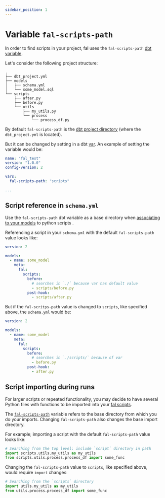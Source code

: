 ```yaml
---
sidebar_position: 1
---
```


# Variable `fal-scripts-path`

In order to find scripts in your project, fal uses the `fal-scripts-path` [dbt variable](https://docs.getdbt.com/docs/building-a-dbt-project/building-models/using-variables#defining-variables-in-dbt_projectyml).

Let's consider the following project structure:
```
.
├── dbt_project.yml
├── models
│   ├── schema.yml
│   └── some_model.sql
└── scripts
    ├── after.py
    ├── before.py
    └── utils
        ├── my_utils.py
        └── process
            └── process_df.py
```

By default `fal-scripts-path` is the [dbt project directory](https://docs.getdbt.com/reference/dbt_project.yml) (where the `dbt_project.yml` is located).

But it can be changed by setting in a dbt [var](https://docs.getdbt.com/docs/building-a-dbt-project/building-models/using-variables#defining-variables-in-dbt_projectyml). An example of setting the variable would be:
```yaml
name: "fal_test"
version: "1.0.0"
config-version: 2

vars:
  fal-scripts-path: "scripts"

...
```

## Script reference in `schema.yml`

Use the `fal-scripts-path` dbt variable as a base directory when [associating to your models](../Docs/fal-cli/model-scripts.md) to python scripts .

Referencing a script in your `schema.yml` with the default `fal-scripts-path` value looks like:
```yaml
version: 2

models:
  - name: some_model
    meta:
      fal:
        scripts:
          before:
            # searches in `./` because var has default value
            - scripts/before.py
          post-hook:
            - scripts/after.py
```

But if the `fal-scritps-path` value is changed to `scripts`, like specified above, the `schema.yml` would be:
```yaml
version: 2

models:
  - name: some_model
    meta:
      fal:
        scripts:
          before:
            # searches in `./scripts/` because of var
            - before.py
          post-hook:
            - after.py
```


## Script importing during runs

For larger scripts or repeated functionality, you may decide to have several Python files with functions to be imported into your [fal scripts](../Docs/fal-cli/model-scripts.md).

The [`fal-scripts-path`](#script-path-for-in-a-dbt-project) variable refers to the base directory from which you do your imports. Changing `fal-scripts-path` also changes the base import directory.

For example; importing a script with the default `fal-scripts-path` value looks like:
```py
# Searching from the top level: include `script` directory in path
import scripts.utils.my_utils as my_utils
from scripts.utils.process.process_df import some_func
```

Changing the `fal-scripts-path` value to `scripts`, like specified above, would require `import` changes:
```py
# Searching from the `scripts` directory
import utils.my_utils as my_utils
from utils.process.process_df import some_func
```
